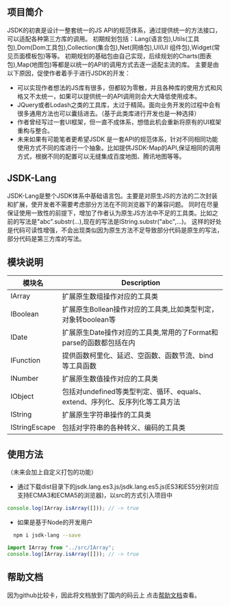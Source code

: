 ## 项目简介

JSDK的初衷是设计一整套统一的JS API的规范体系，通过提供统一的方法接口，可以适配各种第三方库的调用。
初期规划包括：Lang(语言包),Utils(工具包),Dom(Dom工具包),Collection(集合包),Net(网络包),UI(UI 组件包),Widget(常见页面模板包)等等。
初期规划的基础包由自己实现，后续规划的Charts(图表包),Map(地图包)等都是以统一的API的调用方式去逐一适配主流的库。
主要是由以下原因，促使作者着手于进行JSDK的开发：

- 可以实现作者想法的JS库有很多，但都较为零散，并且各种库的使用方式和风格又不太统一，如果可以提供统一的API调用则会大大降低使用成本。
- JQuery或者Lodash之类的工具库，太过于精简。面向业务开发的过程中会有很多通用方法也可以囊括进去。（基于此类库进行开发也是一种选择）
- 作者曾经写过一套UI框架，但一直不成体系，想借此机会重新将原有的UI框架重构与整合。
- 未来如果有可能笔者更希望JSDK 是一套API的规范体系，针对不同相同功能使用方式不同的库进行一个抽象。比如提供JSDK-Map的API,保证相同的调用方式，根据不同的配置可以无缝集成百度地图、腾讯地图等等。

## JSDK-Lang

JSDK-Lang是整个JSDK体系中基础语言包。主要是对原生JS的方法的二次封装和扩展，使开发者不需要考虑部分方法在不同浏览器下的兼容问题。
同时在尽量保证使用一致性的前提下，增加了作者认为原生JS方法中不足的工具类。比如之前的写法是"abc".substr(...),现在的写法是IString.substr("abc",...)。
这样的好处是代码可读性增强，不会出现类似因为原生方法不足导致部分代码是原生的写法，部分代码是第三方库的写法。

## 模块说明

| 模块名 |  Description |
|---------|-------------|
| IArray | 扩展原生数组操作对应的工具类 |
| IBoolean | 扩展原生Bollean操作对应的工具类,比如类型判定，对象转boolean等 |
| IDate | 扩展原生Date操作对应的工具类,常用的了Format和parse的函数都包括在内 |
| IFunction | 提供函数柯里化、延迟、空函数、函数节流、bind等工具函数 |
| INumber | 扩展原生数值操作对应的工具类 |
| IObject | 包括对undefined等类型判定、循环、equals、extend、序列化、反序列化等工具方法 |
| IString | 扩展原生字符串操作的工具类 |
| IStringEscape | 包括对字符串的各种转义、编码的工具类 |


## 使用方法

（未来会加上自定义打包的功能）
- 通过下载dist目录下的jsdk.lang.es3.js/jsdk.lang.es5.js(ES3和ES5分别对应支持ECMA3和ECMA5的浏览器)，以src的方式引入项目中
```javascript
console.log(IArray.isArray([])); // -> true
```
- 如果是基于Node的开发用户
```bash
  npm i jsdk-lang --save
```

```javascript
import IArray from "../src/IArray";
console.log(IArray.isArray([])); // -> true
```
## 帮助文档
因为github比较卡，因此将文档放到了国内的码云上
点击[帮助文档](http://wdai.gitee.io/jsdk-lang)查看。
